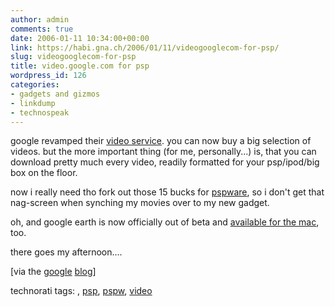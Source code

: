 ```yaml
---
author: admin
comments: true
date: 2006-01-11 10:34:00+00:00
link: https://habi.gna.ch/2006/01/11/videogooglecom-for-psp/
slug: videogooglecom-for-psp
title: video.google.com for psp
wordpress_id: 126
categories:
- gadgets and gizmos
- linkdump
- technospeak
---
```



google revamped their [video service](http://video.google.com/). you can now buy a big selection of videos. but the more important thing (for me, personally...) is, that you can download pretty much every video, readily formatted for your psp/ipod/big box on the floor.
  
now i really need tho fork out those 15 bucks for [pspware](http://www.nullriver.com/index/products/pspware), so i don't get that nag-screen when synching my movies over to my new gadget.
  
oh, and google earth is now officially out of beta and [available for the mac](http://earth.google.com/download-earth.html), too.
  
there goes my afternoon....



[via the [google](http://googleblog.blogspot.com/2006/01/new-year-for-google-video.html) [blog](http://googleblog.blogspot.com/2006/01/google-earth-in-mac-world-pc-too.html)]





technorati tags: [](http://www.technorati.com/tag/), [psp](http://www.technorati.com/tag/psp), [pspw](http://www.technorati.com/tag/pspw), [video](http://www.technorati.com/tag/video)
